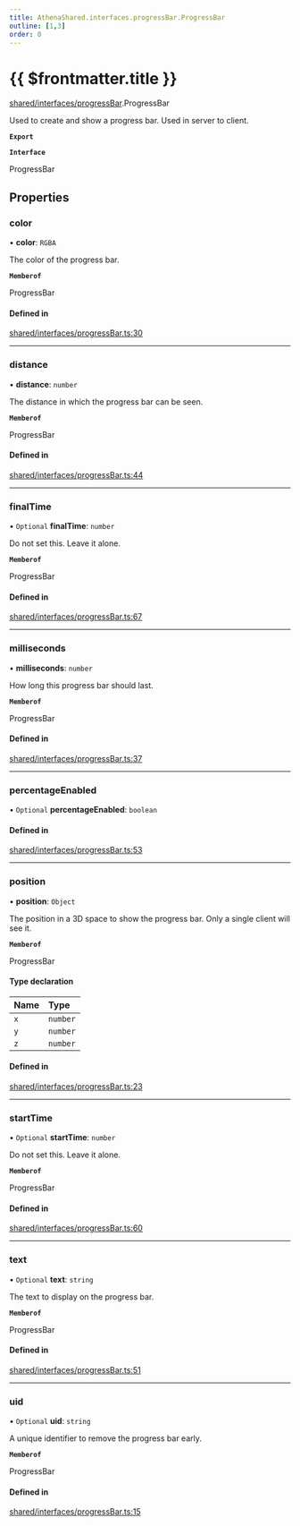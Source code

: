 ```yaml
---
title: AthenaShared.interfaces.progressBar.ProgressBar
outline: [1,3]
order: 0
---
```


# {{ $frontmatter.title }}


[shared/interfaces/progressBar](../modules/shared_interfaces_progressBar.md).ProgressBar

Used to create and show a progress bar. Used in server to client.

**`Export`**

**`Interface`**

ProgressBar

## Properties

### color

• **color**: `RGBA`

The color of the progress bar.

**`Memberof`**

ProgressBar

#### Defined in

[shared/interfaces/progressBar.ts:30](https://github.com/Stuyk/altv-athena/blob/6013452/src/core/shared/interfaces/progressBar.ts#L30)

___

### distance

• **distance**: `number`

The distance in which the progress bar can be seen.

**`Memberof`**

ProgressBar

#### Defined in

[shared/interfaces/progressBar.ts:44](https://github.com/Stuyk/altv-athena/blob/6013452/src/core/shared/interfaces/progressBar.ts#L44)

___

### finalTime

• `Optional` **finalTime**: `number`

Do not set this. Leave it alone.

**`Memberof`**

ProgressBar

#### Defined in

[shared/interfaces/progressBar.ts:67](https://github.com/Stuyk/altv-athena/blob/6013452/src/core/shared/interfaces/progressBar.ts#L67)

___

### milliseconds

• **milliseconds**: `number`

How long this progress bar should last.

**`Memberof`**

ProgressBar

#### Defined in

[shared/interfaces/progressBar.ts:37](https://github.com/Stuyk/altv-athena/blob/6013452/src/core/shared/interfaces/progressBar.ts#L37)

___

### percentageEnabled

• `Optional` **percentageEnabled**: `boolean`

#### Defined in

[shared/interfaces/progressBar.ts:53](https://github.com/Stuyk/altv-athena/blob/6013452/src/core/shared/interfaces/progressBar.ts#L53)

___

### position

• **position**: `Object`

The position in a 3D space to show the progress bar.
Only a single client will see it.

**`Memberof`**

ProgressBar

#### Type declaration

| Name | Type |
| :------ | :------ |
| `x` | `number` |
| `y` | `number` |
| `z` | `number` |

#### Defined in

[shared/interfaces/progressBar.ts:23](https://github.com/Stuyk/altv-athena/blob/6013452/src/core/shared/interfaces/progressBar.ts#L23)

___

### startTime

• `Optional` **startTime**: `number`

Do not set this. Leave it alone.

**`Memberof`**

ProgressBar

#### Defined in

[shared/interfaces/progressBar.ts:60](https://github.com/Stuyk/altv-athena/blob/6013452/src/core/shared/interfaces/progressBar.ts#L60)

___

### text

• `Optional` **text**: `string`

The text to display on the progress bar.

**`Memberof`**

ProgressBar

#### Defined in

[shared/interfaces/progressBar.ts:51](https://github.com/Stuyk/altv-athena/blob/6013452/src/core/shared/interfaces/progressBar.ts#L51)

___

### uid

• `Optional` **uid**: `string`

A unique identifier to remove the progress bar early.

**`Memberof`**

ProgressBar

#### Defined in

[shared/interfaces/progressBar.ts:15](https://github.com/Stuyk/altv-athena/blob/6013452/src/core/shared/interfaces/progressBar.ts#L15)
